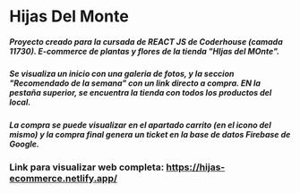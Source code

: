 # Hijas Del Monte 
##### Proyecto creado para la cursada de REACT JS de Coderhouse (camada 11730). E-commerce de plantas y flores de la tienda "HIjas del MOnte". 
##### Se visualiza un inicio con una galeria de fotos, y la seccion "Recomendado de la semana" con un link directo a compra. EN la pestaña superior, se encuentra la tienda con todos los productos del local. 
##### La compra se puede visualizar en el apartado carrito (en el icono del mismo) y la compra final genera un ticket en la base de datos Firebase de Google. 

### Link para visualizar web completa: https://hijas-ecommerce.netlify.app/ 